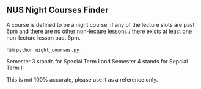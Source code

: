 ## NUS Night Courses Finder

A course is defined to be a night course, if any of the lecture slots are past 6pm and there are no other non-lecture lessons / there exists at least one non-lecture lesson past 6pm.

run `python night_courses.py`

Semester 3 stands for Special Term I and Semester 4 stands for Sepcial Term II

This is not 100% accurate, please use it as a reference only.
